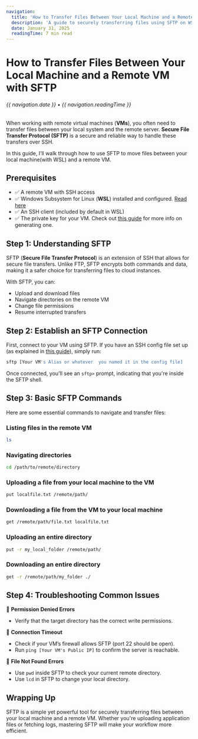 ```yaml
---
navigation:
  title: 'How to Transfer Files Between Your Local Machine and a Remote VM with SFTP'
  description: 'A guide to securely transferring files using SFTP on WSL'
  date: January 31, 2025
  readingTime: 7 min read
---
```


# How to Transfer Files Between Your Local Machine and a Remote VM with SFTP

<h6>

  {{ navigation.date }} &bull; {{ navigation.readingTime }}
  
</h6>

When working with remote virtual machines (**VMs**), you often need to transfer files between your local system and the remote server. **Secure File Transfer Protocol (SFTP)** is a secure and reliable way to handle these transfers over SSH.

In this guide, I’ll walk through how to use SFTP to move files between your local machine(with WSL) and a remote VM.

## Prerequisites

- ✅ A remote VM with SSH access
- ✅ Windows Subsystem for Linux (**WSL**) installed and configured. [Read here](https://learn.microsoft.com/en-us/windows/wsl/setup/environment)
- ✅ An SSH client (included by default in WSL)
- ✅ The private key for your VM. Check out [this guide](./how-to-SSH-into-a-Remote-VM-from-WSL) for more info on generating one.

## Step 1: Understanding SFTP

SFTP (**Secure File Transfer Protocol**) is an extension of SSH that allows for secure file transfers. Unlike FTP, SFTP encrypts both commands and data, making it a safer choice for transferring files to cloud instances.

With SFTP, you can:
- Upload and download files
- Navigate directories on the remote VM
- Change file permissions
- Resume interrupted transfers

## Step 2: Establish an SFTP Connection

First, connect to your VM using SFTP. If you have an SSH config file set up (as explained in [this guide](./how-to-ssh-into-a-remote-vm)), simply run:

```sh
sftp [Your VM's Alias or whatever  you named it in the config file]
```

Once connected, you'll see an `sftp>` prompt, indicating that you're inside the SFTP shell.

## Step 3: Basic SFTP Commands

Here are some essential commands to navigate and transfer files:

### Listing files in the remote VM
```sh
ls
```

### Navigating directories
```sh
cd /path/to/remote/directory
```

### Uploading a file from your local machine to the VM
```sh
put localfile.txt /remote/path/
```

### Downloading a file from the VM to your local machine
```sh
get /remote/path/file.txt localfile.txt
```

### Uploading an entire directory
```sh
put -r my_local_folder /remote/path/
```

### Downloading an entire directory
```sh
get -r /remote/path/my_folder ./
```

## Step 4: Troubleshooting Common Issues

🚧 **Permission Denied Errors**
- Verify that the target directory has the correct write permissions.

🚧 **Connection Timeout**
- Check if your VM’s firewall allows SFTP (port 22 should be open).
- Run `ping [Your VM's Public IP]` to confirm the server is reachable.

🚧 **File Not Found Errors**
- Use `pwd` inside SFTP to check your current remote directory.
- Use `lcd` in SFTP to change your local directory.

## Wrapping Up

SFTP is a simple yet powerful tool for securely transferring files between your local machine and a remote VM. Whether you're uploading application files or fetching logs, mastering SFTP will make your workflow more efficient.

